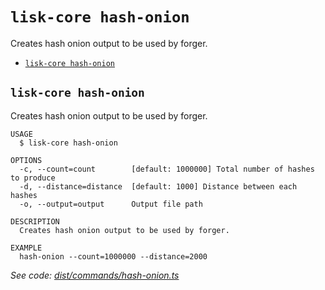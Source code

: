 # `lisk-core hash-onion`

Creates hash onion output to be used by forger.

- [`lisk-core hash-onion`](#lisk-core-hash-onion)

## `lisk-core hash-onion`

Creates hash onion output to be used by forger.

```
USAGE
  $ lisk-core hash-onion

OPTIONS
  -c, --count=count        [default: 1000000] Total number of hashes to produce
  -d, --distance=distance  [default: 1000] Distance between each hashes
  -o, --output=output      Output file path

DESCRIPTION
  Creates hash onion output to be used by forger.

EXAMPLE
  hash-onion --count=1000000 --distance=2000
```

_See code: [dist/commands/hash-onion.ts](https://github.com/LiskHQ/lisk-core/blob/v3.0.0-debug.2/dist/commands/hash-onion.ts)_
